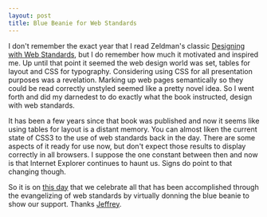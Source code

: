 ```yaml
---
layout: post
title: Blue Beanie for Web Standards
---
```


I don't remember the exact year that I read Zeldman's classic [Designing with Web Standards](http://www.amazon.com/Designing-Web-Standards-Jeffrey-Zeldman/dp/0321616952/ref=sr_1_1?s=books&ie=UTF8&qid=1291153514&sr=1-1), but I do remember how much it motivated and inspired me. Up until that point it seemed the web design world was set, tables for layout and CSS for typography. Considering using CSS for all presentation purposes was a revelation. Marking up web pages semantically so they could be read correctly unstyled seemed like a pretty novel idea. So I went forth and did my darnedest to do exactly what the book instructed, design with web standards.

It has been a few years since that book was published and now it seems like using tables for layout is a distant memory. You can almost liken the current state of CSS3 to the use of web standards back in the day. There are some aspects of it ready for use now, but don't expect those results to display correctly in all browsers. I suppose the one constant between then and now is that Internet Explorer continues to haunt us. Signs do point to that changing though.

So it is on [this day](http://www.zeldman.com/2010/11/28/dont-forget-blue-beanie-day/) that we celebrate all that has been accomplished through the evangelizing of web standards by virtually donning the blue beanie to show our support. Thanks [Jeffrey](http://www.zeldman.com/).